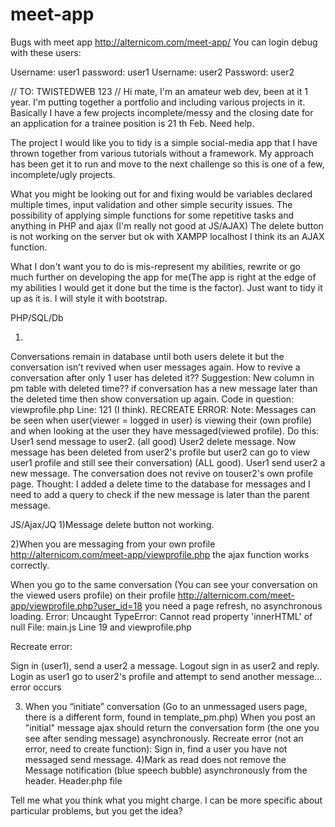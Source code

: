 # meet-app
Bugs with meet app
http://alternicom.com/meet-app/
You can login debug  with these users: 

Username: user1 
password: user1
Username: user2
Password: user2

// TO: TWISTEDWEB 123 //
Hi mate, I'm an amateur web dev, been at it 1 year.
I'm putting together a portfolio and including various projects in it. 
Basically I have a few projects incomplete/messy and the closing date for an application for a trainee position is 21 th Feb.
Need help.

The project I would like you to tidy is a simple social-media app that I have thrown together from various tutorials without a framework. My approach has been get it to run and move to the next challenge so this is one of a few, incomplete/ugly projects.

What you might be looking out for and fixing would be variables declared multiple times, input validation and other simple security issues. The possibility of applying simple functions  for some repetitive tasks and anything in PHP and ajax (I'm really not good at JS/AJAX) The delete button is not working on the server but ok with XAMPP localhost I think its an AJAX function. 

What I don't want you to do is mis-represent my abilities, rewrite or go much further on developing the app for me(The app is right at the edge of my abilities I would get it done but the time is the factor). Just want to tidy it up as it is. I will style it with bootstrap.


PHP/SQL/Db

1)
Conversations remain in database until both users delete it but the conversation isn’t revived when  user messages again. How to revive a conversation after only 1 user has deleted it?? 
Suggestion: New column in pm table with deleted time?? if conversation has a new message later than the deleted time then show conversation up again.
Code in question: viewprofile.php Line: 121 (I think).
RECREATE ERROR:
Note: Messages can be seen when user(viewer = logged in user) is viewing their (own profile) and when looking at the user they have messaged(viewed profile). 
Do this:
User1 send message to user2. (all good)
User2 delete message.
Now message has been deleted from user2's profile but user2 can go to view user1 profile and still see their conversation) (ALL good).
User1 send user2 a new message.
The conversation does not revive on touser2's own profile page.
Thought: I added a delete time to the database for messages and I need to add a query to check if the new message is later than the parent message.

JS/Ajax/JQ
1)Message delete button not working.


2)When you are messaging from your own profile http://alternicom.com/meet-app/viewprofile.php 
the ajax function works correctly.

When you go to the same conversation (You can see your conversation on the viewed users profile) on their profile http://alternicom.com/meet-app/viewprofile.php?user_id=18  you need a page refresh, no asynchronous loading. 
Error: Uncaught TypeError: Cannot read property 'innerHTML' of null
File: main.js Line 19 
and viewprofile.php

Recreate error:

Sign in (user1), send a user2 a message. Logout sign in as user2 and reply. Login as user1 go to user2's profile and attempt to send another message... error occurs

3) When you “initiate” conversation (Go to an unmessaged users page, there is a different form, found in template_pm.php) When you post an "initial" message ajax should return the conversation form (the one you see after sending message) asynchronously.
Recreate error (not an error, need to create function):
Sign in, find a user you have not messaged send message.
4)Mark as read does not remove the Message notification (blue speech bubble) asynchronously from the header. Header.php file

Tell me what you think what you might charge. I can be more specific about particular problems, but you get the idea? 
